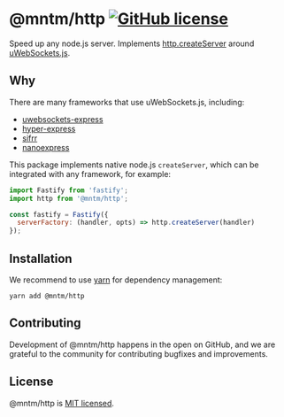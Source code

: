 # @mntm/http [![GitHub license](https://img.shields.io/badge/license-MIT-blue.svg)](https://github.com/maxi-team/http/blob/master/LICENSE)

Speed up any node.js server. Implements [http.createServer](https://nodejs.org/api/http.html#httpcreateserveroptions-requestlistener) around [uWebSockets.js](https://github.com/uNetworking/uWebSockets.js).

## Why

There are many frameworks that use uWebSockets.js, including:

- [uwebsockets-express](https://github.com/colyseus/uWebSockets-express)
- [hyper-express](https://github.com/kartikk221/hyper-express)
- [sifrr](https://github.com/sifrr/sifrr)
- [nanoexpress](https://github.com/nanoexpress/nanoexpress)

This package implements native node.js `createServer`, which can be integrated with any framework, for example:

```js
import Fastify from 'fastify';
import http from '@mntm/http';

const fastify = Fastify({
  serverFactory: (handler, opts) => http.createServer(handler)
});
```

## Installation

We recommend to use [yarn](https://classic.yarnpkg.com/en/docs/install/) for dependency management:

```shell
yarn add @mntm/http
```

## Contributing

Development of @mntm/http happens in the open on GitHub, and we are grateful to the community for contributing bugfixes and improvements.

## License

@mntm/http is [MIT licensed](./LICENSE).

